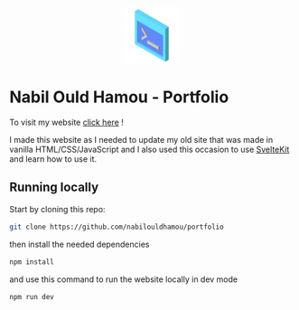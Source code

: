 <p align="center">
    <img src="static/images/console.png" alt="Logo" />
</p>

# Nabil Ould Hamou - Portfolio
To visit my website [click here](https://nabilouldhamou.netlify.app/) !

I made this website as I needed to update my old site that was made in vanilla HTML/CSS/JavaScript and I also used this occasion to use [SvelteKit](https://kit.svelte.dev/) and learn how to use it.


## Running locally

Start by cloning this repo:
```bash
git clone https://github.com/nabilouldhamou/portfolio
```
then install the needed dependencies
```bash
npm install
```

and use this command to run the website locally in dev mode

```bash
npm run dev
```